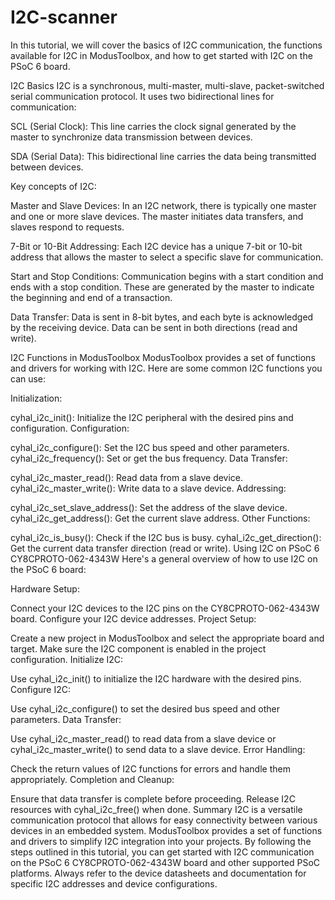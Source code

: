 # I2C-scanner
 In this tutorial, we will cover the basics of I2C communication, the functions available for I2C in ModusToolbox, and how to get started with I2C on the PSoC 6 board.

I2C Basics
I2C is a synchronous, multi-master, multi-slave, packet-switched serial communication protocol. It uses two bidirectional lines for communication:

SCL (Serial Clock): This line carries the clock signal generated by the master to synchronize data transmission between devices.

SDA (Serial Data): This bidirectional line carries the data being transmitted between devices.

Key concepts of I2C:

Master and Slave Devices: In an I2C network, there is typically one master and one or more slave devices. The master initiates data transfers, and slaves respond to requests.

7-Bit or 10-Bit Addressing: Each I2C device has a unique 7-bit or 10-bit address that allows the master to select a specific slave for communication.

Start and Stop Conditions: Communication begins with a start condition and ends with a stop condition. These are generated by the master to indicate the beginning and end of a transaction.

Data Transfer: Data is sent in 8-bit bytes, and each byte is acknowledged by the receiving device. Data can be sent in both directions (read and write).

I2C Functions in ModusToolbox
ModusToolbox provides a set of functions and drivers for working with I2C. Here are some common I2C functions you can use:

Initialization:

cyhal_i2c_init(): Initialize the I2C peripheral with the desired pins and configuration.
Configuration:

cyhal_i2c_configure(): Set the I2C bus speed and other parameters.
cyhal_i2c_frequency(): Set or get the bus frequency.
Data Transfer:

cyhal_i2c_master_read(): Read data from a slave device.
cyhal_i2c_master_write(): Write data to a slave device.
Addressing:

cyhal_i2c_set_slave_address(): Set the address of the slave device.
cyhal_i2c_get_address(): Get the current slave address.
Other Functions:

cyhal_i2c_is_busy(): Check if the I2C bus is busy.
cyhal_i2c_get_direction(): Get the current data transfer direction (read or write).
Using I2C on PSoC 6 CY8CPROTO-062-4343W
Here's a general overview of how to use I2C on the PSoC 6 board:

Hardware Setup:

Connect your I2C devices to the I2C pins on the CY8CPROTO-062-4343W board.
Configure your I2C device addresses.
Project Setup:

Create a new project in ModusToolbox and select the appropriate board and target.
Make sure the I2C component is enabled in the project configuration.
Initialize I2C:

Use cyhal_i2c_init() to initialize the I2C hardware with the desired pins.
Configure I2C:

Use cyhal_i2c_configure() to set the desired bus speed and other parameters.
Data Transfer:

Use cyhal_i2c_master_read() to read data from a slave device or cyhal_i2c_master_write() to send data to a slave device.
Error Handling:

Check the return values of I2C functions for errors and handle them appropriately.
Completion and Cleanup:

Ensure that data transfer is complete before proceeding.
Release I2C resources with cyhal_i2c_free() when done.
Summary
I2C is a versatile communication protocol that allows for easy connectivity between various devices in an embedded system. ModusToolbox provides a set of functions and drivers to simplify I2C integration into your projects. By following the steps outlined in this tutorial, you can get started with I2C communication on the PSoC 6 CY8CPROTO-062-4343W board and other supported PSoC platforms. Always refer to the device datasheets and documentation for specific I2C addresses and device configurations.
